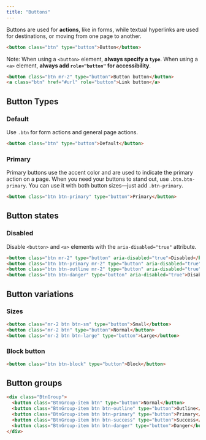 ```yaml
---
title: "Buttons"
---
```


Buttons are used for **actions**, like in forms, while textual hyperlinks are used for destinations, or moving from one page to another.

```html live
<button class="btn" type="button">Button</button>
```
Note: When using a `<button>` element, **always specify a `type`**. When using a `<a>` element, **always add `role="button"` for accessibility**.

```html live
<button class="btn mr-2" type="button">Button button</button>
<a class="btn" href="#url" role="button">Link button</a>
```

## Button Types

### Default
Use `.btn` for form actions and general page actions.

```html live
<button class="btn" type="button">Default</button>
```

### Primary

Primary buttons use the accent color and are used to indicate the primary action on a page. When you need your buttons to stand out, use `.btn.btn-primary`. You can use it with both button sizes—just add `.btn-primary`.

```html live
<button class="btn btn-primary" type="button">Primary</button>
```

## Button states

### Disabled

Disable `<button>` and `<a>` elements with the `aria-disabled="true"` attribute.

```html live
<button class="btn mr-2" type="button" aria-disabled="true">Disabled</button>
<button class="btn btn-primary mr-2" type="button" aria-disabled="true">Disabled</button>
<button class="btn btn-outline mr-2" type="button" aria-disabled="true">Disabled</button>
<button class="btn btn-danger" type="button" aria-disabled="true">Disabled</button>
```

## Button variations

### Sizes

```html live
<button class="mr-2 btn btn-sm" type="button">Small</button>
<button class="mr-2 btn" type="button">Normal</button>
<button class="mr-2 btn btn-large" type="button">Large</button>
```

### Block button
```html live
<button class="btn btn-block" type="button">Block</button>
```

## Button groups
```html live
<div class="BtnGroup">
  <button class="BtnGroup-item btn" type="button">Normal</button>
  <button class="BtnGroup-item btn btn-outline" type="button">Outline</button>
  <button class="BtnGroup-item btn btn-primary" type="button">Primary</button>
  <button class="BtnGroup-item btn btn-success" type="button">Success</button>
  <button class="BtnGroup-item btn btn-danger" type="button">Danger</button>
</div>
```
